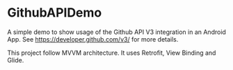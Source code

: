 # GithubAPIDemo

A simple demo to show usage of the Github API V3 integration in an Android App. See https://developer.github.com/v3/ for more details.


This project follow MVVM architecture. It uses Retrofit, View Binding and Glide.

